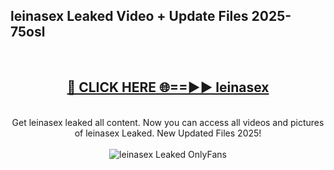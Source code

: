 <h2>leinasex Leaked Video + Update Files 2025- 75osl</h2>
<br>
<div align="center">
<h2><a href="https://libra.edu.pl?leinasex" rel="nofollow">🔴 CLICK HERE 🌐==►► leinasex</a></h2>
<br>
Get leinasex leaked all content. Now you can access all videos and pictures of leinasex Leaked. New Updated Files 2025!
<br>
<br>
<a href="https://libra.edu.pl?leinasex" rel="nofollow" data-target="animated-image.originalLink"><img src="https://i.ibb.co.com/WyWwxjT/player-gif2.gif" alt="leinasex Leaked OnlyFans" style="max-width: 100%; display: inline-block;" data-target="animated-image.originalImage"></a>
</div>
<br>